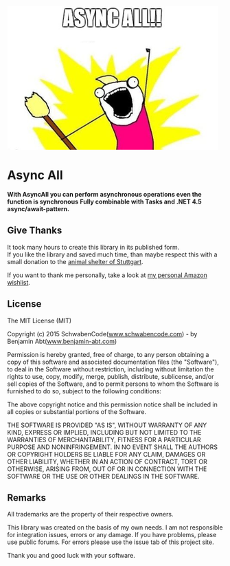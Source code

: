 ![AsyncAll](https://github.com/SchwabenCode/AsyncAll/blob/master/meme.JPG)
# Async All

**With AsyncAll you can perform asynchronous operations even the function is synchronous**
**Fully combinable with Tasks and .NET 4.5 async/await-pattern.**

## Give Thanks
It took many hours to create this library in its published form.  
If you like the library and saved much time, than maybe respect this with a small donation to the [animal shelter of Stuttgart](http://www.tierheim-stuttgart.de/).

If you want to thank me personally, take a look at [my personal Amazon wishlist](http://www.amazon.de/gp/registry/wishlist/H6KLKT7UMI7Z/).

## License
The MIT License (MIT)

Copyright (c) 2015 SchwabenCode(www.schwabencode.com) - by Benjamin Abt(www.benjamin-abt.com)

Permission is hereby granted, free of charge, to any person obtaining a copy
of this software and associated documentation files (the "Software"), to deal
in the Software without restriction, including without limitation the rights
to use, copy, modify, merge, publish, distribute, sublicense, and/or sell
copies of the Software, and to permit persons to whom the Software is
furnished to do so, subject to the following conditions:

The above copyright notice and this permission notice shall be included in
all copies or substantial portions of the Software.

THE SOFTWARE IS PROVIDED "AS IS", WITHOUT WARRANTY OF ANY KIND, EXPRESS OR
IMPLIED, INCLUDING BUT NOT LIMITED TO THE WARRANTIES OF MERCHANTABILITY,
FITNESS FOR A PARTICULAR PURPOSE AND NONINFRINGEMENT. IN NO EVENT SHALL THE
AUTHORS OR COPYRIGHT HOLDERS BE LIABLE FOR ANY CLAIM, DAMAGES OR OTHER
LIABILITY, WHETHER IN AN ACTION OF CONTRACT, TORT OR OTHERWISE, ARISING FROM,
OUT OF OR IN CONNECTION WITH THE SOFTWARE OR THE USE OR OTHER DEALINGS IN
THE SOFTWARE.

## Remarks
All trademarks are the property of their respective owners.

This library was created on the basis of my own needs.
I am not responsible for integration issues, errors or any damage. If you have problems, please use public forums.
For errors please use the issue tab of this project site.

Thank you and good luck with your software.